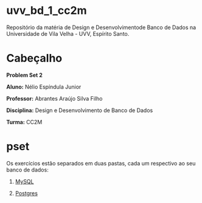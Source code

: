 # uvv_bd_1_cc2m
Repositório da matéria de Design e Desenvolvimentode Banco de Dados na Universidade de Vila Velha - UVV, Espírito Santo.

# Cabeçalho
**Problem Set 2**

**Aluno:** Nélio Espíndula Junior

**Professor:** Abrantes Araújo Silva Filho

**Disciplina:** Design e Desenvolvimento de Banco de Dados

**Turma:** CC2M

# pset

Os exercícios estão separados em duas pastas, cada um respectivo ao seu banco de dados:

1. [MySQL](/MySQL)

2. [Postgres](/postgres)


